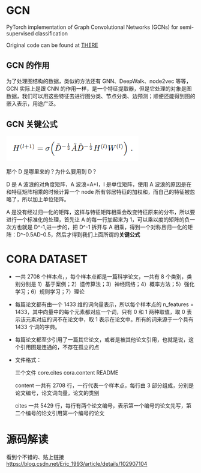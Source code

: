 # GCN

PyTorch implementation of Graph Convolutional Networks (GCNs) for semi-supervised classification

Original code can be found at [THERE](https://github.com/tkipf/pygcn)

## GCN 的作用

为了处理图结构的数据，类似的方法还有 GNN、DeepWalk、node2vec 等等，GCN 实际上是跟 CNN 的作用一样，是一个特征提取器，但是它处理的对象是图数据，我们可以用这些特征去进行图分类、节点分类、边预测；顺便还能得到图的嵌入表示，用途广泛。

## GCN 关键公式

![](./keyEquation.png)

那个 D 是哪里来的？为什么要用到 D？

D 是 A 波浪的对角度矩阵，A 波浪=A+I，I 是单位矩阵，使用 A 波浪的原因是在和特征矩阵相乘的时候计算一个 node 所有邻居特征的加权和，而自己的特征被忽略了，所以加上单位矩阵。

A 是没有经过归一化的矩阵，这样与特征矩阵相乘会改变特征原来的分布，所以要进行一个标准化的处理，首先让 A 的每一行加起来为 1，可以乘以度的矩阵的负一次方也就是 D^-1,进一步的，把 D^-1 拆开与 A 相乘，得到一个对称且归一化的矩阵：D^-0.5AD-0.5，然后才得到我们上面所谓的**关键公式**

# CORA DATASET

- 一共 2708 个样本点，，每个样本点都是一篇科学论文，一共有 8 个类别，类别分别是 1）基于案例；2）遗传算法；3）神经网络；4）概率方法；5）强化学习；6）规则学习；7）理论

- 每篇论文都有由一个 1433 维的词向量表示，所以每个样本点的 n_features = 1433，其中向量中的每个元素都对应一个词，只有 0 和 1 两种取值，取 0 表示该元素对应的词不在论文中，取 1 表示在论文中。所有的词来源于一个具有 1433 个词的字典。

- 每篇论文都至少引用了一篇其它论文，或者是被其他论文引用，也就是说，这个引用图是连通的，不存在孤立的点

- 文件格式：

  三个文件 core.cites cora.content README

  content 一共有 2708 行，一行代表一个样本点，每行由 3 部分组成，分别是论文编号，论文词向量，论文的类别

  cites 一共 5429 行，每行有两个论文编号，表示第一个编号的论文先写，第二个编号的论文引用第一个编号的论文

# 源码解读

看到个不错的、贴上链接
https://blog.csdn.net/Eric_1993/article/details/102907104
